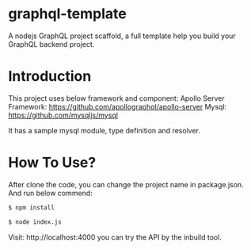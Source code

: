 # graphql-template
A nodejs GraphQL project scaffold, a full template help you build your GraphQL backend project.

# Introduction
This project uses below framework and component:
Apollo Server Framework: https://github.com/apollographql/apollo-server
Mysql: https://github.com/mysqljs/mysql

It has a sample mysql module, type definition and resolver.

# How To Use?
After clone the code, you can change the project name in package.json.
And run below commend:
```sh
$ npm install
```
```sh
$ node index.js
```

Visit: http://localhost:4000 you can try the API by the inbuild tool.